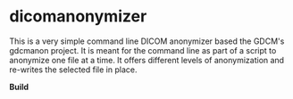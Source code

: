 # dicomanonymizer
This is a very simple command line DICOM anonymizer based the GDCM's gdcmanon project. It is meant for the command line as part of a script to anonymize one file at a time. It offers different levels of anonymization and re-writes the selected file in place.

**Build**

